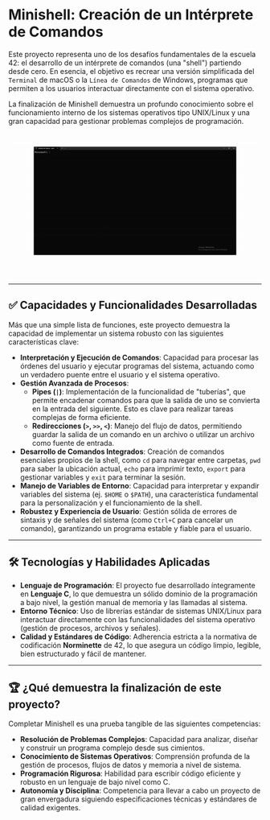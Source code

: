 # **Minishell: Creación de un Intérprete de Comandos**

Este proyecto representa uno de los desafíos fundamentales de la escuela 42: el desarrollo de un intérprete de comandos (una "shell") partiendo desde cero. En esencia, el objetivo es recrear una versión simplificada del `Terminal` de macOS o la `Línea de Comandos` de Windows, programas que permiten a los usuarios interactuar directamente con el sistema operativo.

La finalización de Minishell demuestra un profundo conocimiento sobre el funcionamiento interno de los sistemas operativos tipo UNIX/Linux y una gran capacidad para gestionar problemas complejos de programación.

![Demo del proyecto](Video/Minishell_video.gif)

---

## **✅ Capacidades y Funcionalidades Desarrolladas**

Más que una simple lista de funciones, este proyecto demuestra la capacidad de implementar un sistema robusto con las siguientes características clave:

* **Interpretación y Ejecución de Comandos**: Capacidad para procesar las órdenes del usuario y ejecutar programas del sistema, actuando como un verdadero puente entre el usuario y el sistema operativo.
* **Gestión Avanzada de Procesos**:
    * **Pipes (`|`)**: Implementación de la funcionalidad de "tuberías", que permite encadenar comandos para que la salida de uno se convierta en la entrada del siguiente. Esto es clave para realizar tareas complejas de forma eficiente.
    * **Redirecciones (`>`, `>>`, `<`)**: Manejo del flujo de datos, permitiendo guardar la salida de un comando en un archivo o utilizar un archivo como fuente de entrada.
* **Desarrollo de Comandos Integrados**: Creación de comandos esenciales propios de la shell, como `cd` para navegar entre carpetas, `pwd` para saber la ubicación actual, `echo` para imprimir texto, `export` para gestionar variables y `exit` para terminar la sesión.
* **Manejo de Variables de Entorno**: Capacidad para interpretar y expandir variables del sistema (ej. `$HOME` o `$PATH`), una característica fundamental para la personalización y el funcionamiento de la shell.
* **Robustez y Experiencia de Usuario**: Gestión sólida de errores de sintaxis y de señales del sistema (como `Ctrl+C` para cancelar un comando), garantizando un programa estable y fiable para el usuario.

---

## **🛠️ Tecnologías y Habilidades Aplicadas**

* **Lenguaje de Programación**: El proyecto fue desarrollado íntegramente en **Lenguaje C**, lo que demuestra un sólido dominio de la programación a bajo nivel, la gestión manual de memoria y las llamadas al sistema.
* **Entorno Técnico**: Uso de librerías estándar de sistemas UNIX/Linux para interactuar directamente con las funcionalidades del sistema operativo (gestión de procesos, archivos y señales).
* **Calidad y Estándares de Código**: Adherencia estricta a la normativa de codificación **Norminette** de 42, lo que asegura un código limpio, legible, bien estructurado y fácil de mantener.

---

## **🏆 ¿Qué demuestra la finalización de este proyecto?**

Completar Minishell es una prueba tangible de las siguientes competencias:

* **Resolución de Problemas Complejos**: Capacidad para analizar, diseñar y construir un programa complejo desde sus cimientos.
* **Conocimiento de Sistemas Operativos**: Comprensión profunda de la gestión de procesos, flujos de datos y memoria a nivel de sistema.
* **Programación Rigurosa**: Habilidad para escribir código eficiente y robusto en un lenguaje de bajo nivel como C.
* **Autonomía y Disciplina**: Competencia para llevar a cabo un proyecto de gran envergadura siguiendo especificaciones técnicas y estándares de calidad exigentes.
